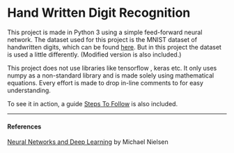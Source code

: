# Hand Written Digit Recognition

This project is made in Python 3 using a simple feed-forward neural network. The dataset used for this project is the MNIST dataset of handwritten digits, which can be found [here](http://yann.lecun.com/exdb/mnist "Original MNIST Dataset"). But in this project the dataset is used a little differently. (Modified version is also included.)

This project does not use libraries like tensorflow , keras etc. It only uses numpy as a non-standard library and is made solely using mathematical equations. Every effort is made to drop in-line comments to for easy understanding.

To see it in action, a guide [Steps To Follow](Instructions.md) is also included.

---
#### References

[Neural Networks and Deep Learning](http://neuralnetworksanddeeplearning.com "Neural Networks and Deep Learning") by Michael Nielsen
